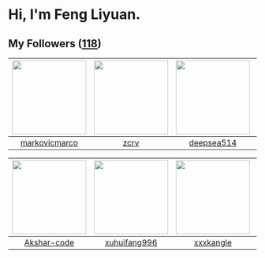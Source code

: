 # Hi, I'm Feng Liyuan.

## My Followers ([118](https://github.com/SunRunAway?tab=followers))

| <img src="https://avatars.githubusercontent.com/u/52882128?v=4" width="150" height="150" /> | <img src="https://avatars.githubusercontent.com/u/119645983?v=4" width="150" height="150" /> | <img src="https://avatars.githubusercontent.com/u/74522790?v=4" width="150" height="150" /> | <img src="https://avatars.githubusercontent.com/u/46620760?v=4" width="150" height="150" /> |
| :-----------------------------------------------------------------------------------------: | :------------------------------------------------------------------------------------------: | :-----------------------------------------------------------------------------------------: | :-----------------------------------------------------------------------------------------: |
|                      [markovicmarco](https://github.com/markovicmarco)                      |                                [zcrv](https://github.com/zcrv)                               |                         [deepsea514](https://github.com/deepsea514)                         |                        [pleiadesian](https://github.com/pleiadesian)                        |

| <img src="https://avatars.githubusercontent.com/u/59618640?v=4" width="150" height="150" /> | <img src="https://avatars.githubusercontent.com/u/50138288?v=4" width="150" height="150" /> | <img src="https://avatars.githubusercontent.com/u/88874211?v=4" width="150" height="150" /> | <img src="https://avatars.githubusercontent.com/u/49479987?v=4" width="150" height="150" /> |
| :-----------------------------------------------------------------------------------------: | :-----------------------------------------------------------------------------------------: | :-----------------------------------------------------------------------------------------: | :-----------------------------------------------------------------------------------------: |
|                        [Akshar-code](https://github.com/Akshar-code)                        |                       [xuhuifang996](https://github.com/xuhuifang996)                       |                          [xxxkangle](https://github.com/xxxkangle)                          |                              [bo-er](https://github.com/bo-er)                              |